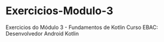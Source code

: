 # Exercicios-Modulo-3

Exercicios do Módulo 3 - Fundamentos de Kotlin
Curso EBAC: Desenvolvedor Android Kotlin
